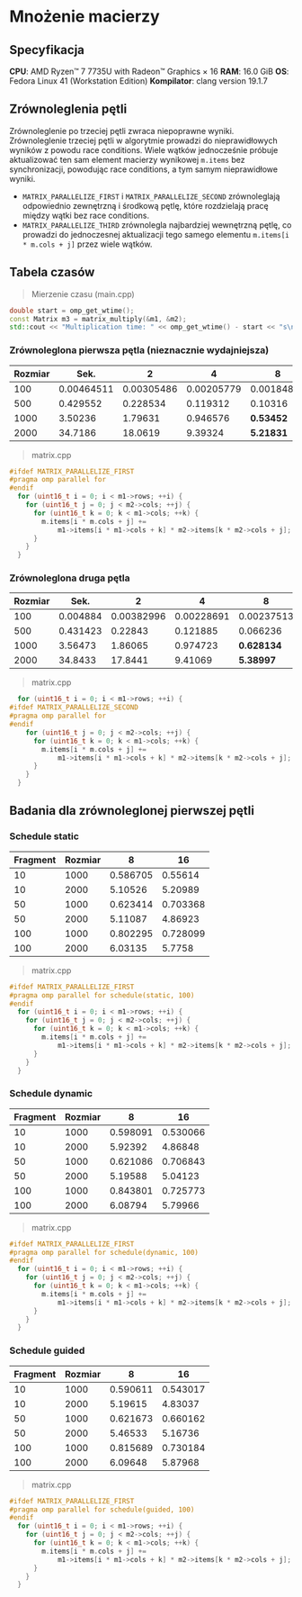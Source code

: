 # Mnożenie macierzy

## Specyfikacja

**CPU**: AMD Ryzen™ 7 7735U with Radeon™ Graphics × 16
**RAM**: 16.0 GiB
**OS**: Fedora Linux 41 (Workstation Edition)
**Kompilator**: clang version 19.1.7

## Zrównoleglenia pętli

Zrównoleglenie po trzeciej pętli zwraca niepoprawne wyniki.
Zrównoleglenie trzeciej pętli w algorytmie prowadzi do nieprawidłowych wyników
z powodu race conditions. Wiele wątków jednocześnie próbuje aktualizować ten sam
element macierzy wynikowej `m.items` bez synchronizacji,
powodując race conditions, a tym samym nieprawidłowe wyniki.

- `MATRIX_PARALLELIZE_FIRST` i `MATRIX_PARALLELIZE_SECOND` zrównoleglają
odpowiednio zewnętrzną i środkową pętlę,
które rozdzielają pracę między wątki bez race conditions.
- `MATRIX_PARALLELIZE_THIRD` zrównolegla najbardziej wewnętrzną pętlę,
co prowadzi do jednoczesnej aktualizacji tego samego elementu
`m.items[i * m.cols + j]` przez wiele wątków.

## Tabela czasów

> Mierzenie czasu (main.cpp)

```cpp
double start = omp_get_wtime();
const Matrix m3 = matrix_multiply(&m1, &m2);
std::cout << "Multiplication time: " << omp_get_wtime() - start << "s\n";
```

### Zrównoleglona pierwsza pętla (nieznacznie wydajniejsza)

| Rozmiar | Sek.       | 2          | 4          | 8           | 16           |
| ------- | ---------- | ---------- | ---------- | ----------- | ------------ |
| 100     | 0.00464511 | 0.00305486 | 0.00205779 | 0.00184894  | 0.00247097   |
| 500     | 0.429552   | 0.228534   | 0.119312   | 0.10316     | 0.0613549    |
| 1000    | 3.50236    | 1.79631    | 0.946576   | **0.53452** | **0.523507** |
| 2000    | 34.7186    | 18.0619    | 9.39324    | **5.21831** | **4.90127**  |

> matrix.cpp

```cpp
#ifdef MATRIX_PARALLELIZE_FIRST
#pragma omp parallel for
#endif
  for (uint16_t i = 0; i < m1->rows; ++i) {
    for (uint16_t j = 0; j < m2->cols; ++j) {
      for (uint16_t k = 0; k < m1->cols; ++k) {
        m.items[i * m.cols + j] +=
            m1->items[i * m1->cols + k] * m2->items[k * m2->cols + j];
      }
    }
  }
```

### Zrównoleglona druga pętla

| Rozmiar | Sek.       | 2          | 4          | 8            | 16           |
| ------- | ---------- | ---------- | ---------- | ------------ | ------------ |
| 100     | 0.004884   | 0.00382996 | 0.00228691 | 0.00237513   | 0.00300694   |
| 500     | 0.431423   | 0.22843    | 0.121885   | 0.066236     | 0.115295     |
| 1000    | 3.56473    | 1.86065    | 0.974723   | **0.628134** | **0.656047** |
| 2000    | 34.8433    | 17.8441    | 9.41069    | **5.38997**  | **6.14923**  |

> matrix.cpp

```cpp
  for (uint16_t i = 0; i < m1->rows; ++i) {
#ifdef MATRIX_PARALLELIZE_SECOND
#pragma omp parallel for
#endif
    for (uint16_t j = 0; j < m2->cols; ++j) {
      for (uint16_t k = 0; k < m1->cols; ++k) {
        m.items[i * m.cols + j] +=
            m1->items[i * m1->cols + k] * m2->items[k * m2->cols + j];
      }
    }
  }
```

## Badania dla zrównoleglonej pierwszej pętli

### Schedule static

| Fragment | Rozmiar | 8        | 16       |
| -------- | ------- | -------- | -------- |
| 10       | 1000    | 0.586705 | 0.55614  |
| 10       | 2000    | 5.10526  | 5.20989  |
| 50       | 1000    | 0.623414 | 0.703368 |
| 50       | 2000    | 5.11087  | 4.86923  |
| 100      | 1000    | 0.802295 | 0.728099 |
| 100      | 2000    | 6.03135  | 5.7758   |

> matrix.cpp

```cpp
#ifdef MATRIX_PARALLELIZE_FIRST
#pragma omp parallel for schedule(static, 100)
#endif
  for (uint16_t i = 0; i < m1->rows; ++i) {
    for (uint16_t j = 0; j < m2->cols; ++j) {
      for (uint16_t k = 0; k < m1->cols; ++k) {
        m.items[i * m.cols + j] +=
            m1->items[i * m1->cols + k] * m2->items[k * m2->cols + j];
      }
    }
  }
```

### Schedule dynamic

| Fragment | Rozmiar | 8        | 16       |
| -------- | ------- | -------- | -------- |
| 10       | 1000    | 0.598091 | 0.530066 |
| 10       | 2000    | 5.92392  | 4.86848  |
| 50       | 1000    | 0.621086 | 0.706843 |
| 50       | 2000    | 5.19588  | 5.04123  |
| 100      | 1000    | 0.843801 | 0.725773 |
| 100      | 2000    | 6.08794  | 5.79966  |

> matrix.cpp

```cpp
#ifdef MATRIX_PARALLELIZE_FIRST
#pragma omp parallel for schedule(dynamic, 100)
#endif
  for (uint16_t i = 0; i < m1->rows; ++i) {
    for (uint16_t j = 0; j < m2->cols; ++j) {
      for (uint16_t k = 0; k < m1->cols; ++k) {
        m.items[i * m.cols + j] +=
            m1->items[i * m1->cols + k] * m2->items[k * m2->cols + j];
      }
    }
  }
```

### Schedule guided

| Fragment | Rozmiar | 8        | 16       |
| -------- | ------- | -------- | -------- |
| 10       | 1000    | 0.590611 | 0.543017 |
| 10       | 2000    | 5.19615  | 4.83037  |
| 50       | 1000    | 0.621673 | 0.660162 |
| 50       | 2000    | 5.46533  | 5.16736  |
| 100      | 1000    | 0.815689 | 0.730184 |
| 100      | 2000    | 6.09648  | 5.87968  |

> matrix.cpp

```cpp
#ifdef MATRIX_PARALLELIZE_FIRST
#pragma omp parallel for schedule(guided, 100)
#endif
  for (uint16_t i = 0; i < m1->rows; ++i) {
    for (uint16_t j = 0; j < m2->cols; ++j) {
      for (uint16_t k = 0; k < m1->cols; ++k) {
        m.items[i * m.cols + j] +=
            m1->items[i * m1->cols + k] * m2->items[k * m2->cols + j];
      }
    }
  }
```
